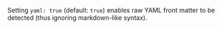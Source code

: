 Setting `yaml: true` (default: `true`) enables raw YAML front matter to be
detected (thus ignoring markdown-like syntax).
